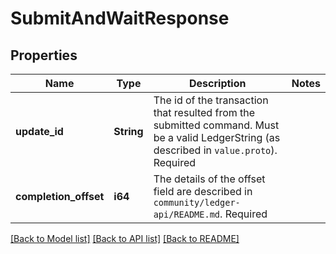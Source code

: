 # SubmitAndWaitResponse

## Properties

Name | Type | Description | Notes
------------ | ------------- | ------------- | -------------
**update_id** | **String** | The id of the transaction that resulted from the submitted command. Must be a valid LedgerString (as described in ``value.proto``). Required | 
**completion_offset** | **i64** | The details of the offset field are described in ``community/ledger-api/README.md``. Required | 

[[Back to Model list]](../README.md#documentation-for-models) [[Back to API list]](../README.md#documentation-for-api-endpoints) [[Back to README]](../README.md)


